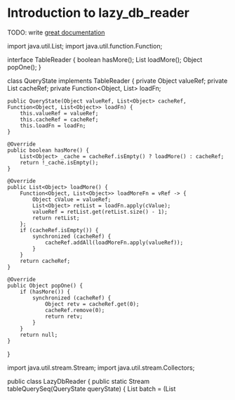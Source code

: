 # Introduction to lazy_db_reader

TODO: write [great documentation](http://jacobian.org/writing/great-documentation/what-to-write/)


import java.util.List;
import java.util.function.Function;

interface TableReader {
    boolean hasMore();
    List<Object> loadMore();
    Object popOne();
}

class QueryState implements TableReader {
    private Object valueRef;
    private List<Object> cacheRef;
    private Function<Object, List<Object>> loadFn;

    public QueryState(Object valueRef, List<Object> cacheRef, Function<Object, List<Object>> loadFn) {
        this.valueRef = valueRef;
        this.cacheRef = cacheRef;
        this.loadFn = loadFn;
    }

    @Override
    public boolean hasMore() {
        List<Object> _cache = cacheRef.isEmpty() ? loadMore() : cacheRef;
        return !_cache.isEmpty();
    }

    @Override
    public List<Object> loadMore() {
        Function<Object, List<Object>> loadMoreFn = vRef -> {
            Object cValue = valueRef;
            List<Object> retList = loadFn.apply(cValue);
            valueRef = retList.get(retList.size() - 1);
            return retList;
        };
        if (cacheRef.isEmpty()) {
            synchronized (cacheRef) {
                cacheRef.addAll(loadMoreFn.apply(valueRef));
            }
        }
        return cacheRef;
    }

    @Override
    public Object popOne() {
        if (hasMore()) {
            synchronized (cacheRef) {
                Object retv = cacheRef.get(0);
                cacheRef.remove(0);
                return retv;
            }
        }
        return null;
    }
}

import java.util.stream.Stream;
import java.util.stream.Collectors;

public class LazyDbReader {
    public static Stream<Object> tableQuerySeq(QueryState queryState) {
        List<Object> batch = (List<Object>) queryState.popOne();
        if (batch != null) {
            return Stream.concat(batch.stream(), tableQuerySeq(queryState));
        }
        return Stream.empty();
    }
}
